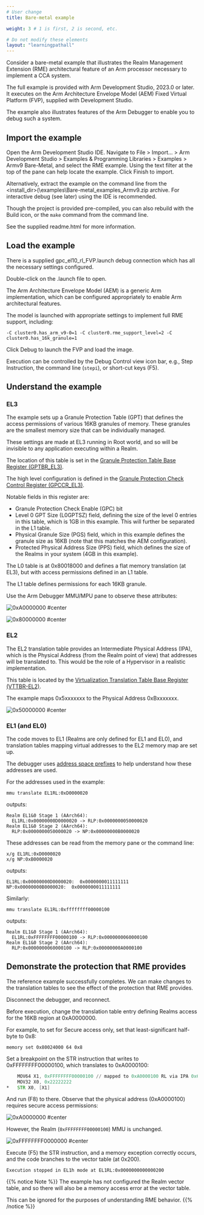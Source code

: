 ```yaml
---
# User change
title: Bare-metal example

weight: 3 # 1 is first, 2 is second, etc.

# Do not modify these elements
layout: "learningpathall"
---
```

Consider a bare-metal example that illustrates the Realm Management Extension (RME) architectural feature of an Arm processor necessary to implement a CCA system.

The full example is provided with Arm Development Studio, 2023.0 or later. It executes on the Arm Architecture Envelope Model (AEM) Fixed Virtual Platform (FVP), supplied with Development Studio.

The example also illustrates features of the Arm Debugger to enable you to debug such a system.

## Import the example

Open the Arm Development Studio IDE. Navigate to File > Import... > Arm Development Studio > Examples & Programming Libraries > Examples > Armv9 Bare-Metal, and select the RME example. Using the text filter at the top of the pane can help locate the example. Click Finish to import.

Alternatively, extract the example on the command line from the <install_dir>(\examples\Bare-metal_examples_Armv9.zip archive. For interactive debug (see later) using the IDE is recommended.

Though the project is provided pre-compiled, you can also rebuild with the Build icon, or the `make` command from the command line.

See the supplied readme.html for more information.

## Load the example

There is a supplied gpc_el10_rl_FVP.launch debug connection which has all the necessary settings configured.

Double-click on the .launch file to open.

The Arm Architecture Envelope Model (AEM) is a generic Arm implementation, which can be configured appropriately to enable Arm architectural features.

The model is launched with appropriate settings to implement full RME support, including:
```command
-C cluster0.has_arm_v9-0=1 -C cluster0.rme_support_level=2 -C cluster0.has_16k_granule=1
```

Click Debug to launch the FVP and load the image.

Execution can be controlled by the Debug Control view icon bar, e.g., Step Instruction, the command line (`stepi`), or short-cut keys (F5).

## Understand the example


### EL3

The example sets up a Granule Protection Table (GPT) that defines the access permissions of various 16KB granules of memory. These granules are the smallest memory size that can be individually managed.

These settings are made at EL3 running in Root world, and so will be invisible to any application executing within a Realm.

The location of this table is set in the [Granule Protection Table Base Register (GPTBR_EL3)](https://developer.arm.com/documentation/ddi0601/2023-06/AArch64-Registers/GPTBR-EL3--Granule-Protection-Table-Base-Register).

The high level configuration is defined in the [Granule Protection Check Control Register (GPCCR_EL3)](https://developer.arm.com/documentation/ddi0601/2023-06/AArch64-Registers/GPCCR-EL3--Granule-Protection-Check-Control-Register--EL3-).

Notable fields in this register are:

* Granule Protection Check Enable (GPC) bit
* Level 0 GPT Size (L0GPTSZ) field, defining the size of the level 0 entries in this table, which is 1GB in this example. This will further be separated in the L1 table.
* Physical Granule Size (PGS) field, which in this example defines the granule size as 16KB (note that this matches the AEM configuration).
* Protected Physical Address Size (PPS) field, which defines the size of the Realms in your system (4GB in this example).

The L0 table is at 0x80018000 and defines a flat memory translation (at EL3), but with access permissions defined in an L1 table.

The L1 table defines permissions for each 16KB granule.

Use the Arm Debugger MMU/MPU pane to observe these attributes:

![0xA0000000 #center](_images/l1gpt_0xA.png)

![0x80000000 #center](_images/l1gpt_0x8.png)


### EL2

The EL2 translation table provides an Intermediate Physical Address (IPA), which is the Physical Address (from the Realm point of view) that addresses will be translated to. This would be the role of a Hypervisor in a realistic implementation.

This table is located by the [Virtualization Translation Table Base Register (VTTBR-EL2)](https://developer.arm.com/documentation/ddi0601/latest/AArch64-Registers/VTTBR-EL2--Virtualization-Translation-Table-Base-Register).

The example maps 0x5xxxxxxx to the Physical Address 0xBxxxxxxx.

![0x50000000 #center](_images/l2gpt.png)

### EL1 (and EL0)

The code moves to EL1 (Realms are only defined for EL1 and EL0), and translation tables mapping virtual addresses to the EL2 memory map are set up.

The debugger uses [address space prefixes](https://developer.arm.com/documentation/101471/latest/Arm-Debugger-commands/Conformance-and-usage-rules-for-Arm-Debugger-commands/Address-space-prefixes) to help understand how these addresses are used.

For the addresses used in the example:

```command
mmu translate EL1RL:0xD0000020
```
outputs:
```output
Realm EL1&0 Stage 1 (AArch64):
  EL1RL:0x00000000D0000020 -> RLP:0x0000000050000020
Realm EL1&0 Stage 2 (AArch64):
  RLP:0x0000000050000020 -> NP:0x00000000B0000020
```

These addresses can be read from the memory pane or the command line:
```command
x/g EL1RL:0xD0000020
x/g NP:0xB0000020
```
outputs:
```output
EL1RL:0x00000000D0000020:  0x0000000011111111
NP:0x00000000B0000020:  0x0000000011111111
```

Similarly:

```command
mmu translate EL1RL:0xffffffff00000100
```
outputs:
```output
Realm EL1&0 Stage 1 (AArch64):
  EL1RL:0xFFFFFFFF00000100 -> RLP:0x0000000060000100
Realm EL1&0 Stage 2 (AArch64):
  RLP:0x0000000060000100 -> RLP:0x00000000A0000100
```

## Demonstrate the protection that RME provides

The reference example successfully completes. We can make changes to the translation tables to see the effect of the protection that RME provides.

Disconnect the debugger, and reconnect.

Before execution, change the translation table entry defining Realms access for the 16KB region at 0xA0000000.

For example, to set for Secure access only, set that least-significant half-byte to 0x8:
```command
memory set 0x80024000 64 0x8
```

Set a breakpoint on the STR instruction that writes to 0xFFFFFFFF00000100, which translates to 0xA0000100:

```asm
    MOV64 X1, 0xFFFFFFFF00000100 // mapped to 0xA0000100 RL via IPA 0x60000100
    MOV32 X0, 0x22222222
*   STR X0, [X1]
```
And run (F8) to there. Observe that the physical address (0xA0000100) requires secure access permissions:

![0xA0000000 #center](_images/l1gpt_change.png)

However, the Realm (`0xFFFFFFFF00000100`) MMU is unchanged.

![0xFFFFFFFF0000000 #center](_images/el1.png)

Execute (F5) the STR instruction, and a memory exception correctly occurs, and the code branches to the vector table (at 0x200).

```output
Execution stopped in EL1h mode at EL1RL:0x0000000000000200
```
{{% notice Note %}}
The example has not configured the Realm vector table, and so there will also be a memory access error at the vector table.

This can be ignored for the purposes of understanding RME behavior.
{{% /notice %}}
